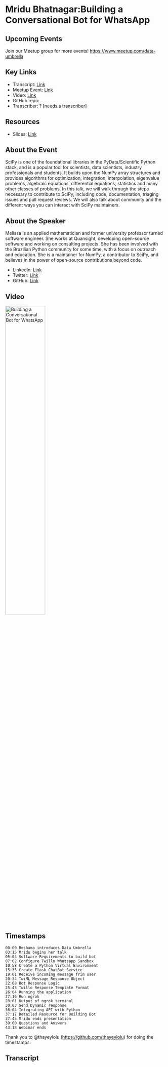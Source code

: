 # Mridu Bhatnagar:Building a Conversational Bot for WhatsApp

## Upcoming Events
Join our Meetup group for more events!
https://www.meetup.com/data-umbrella

## Key Links
- Transcript: [Link](https://github.com/data-umbrella/event-transcripts/blob/main/misc/12_mridu_bot.md)
- Meetup Event: [Link](https://www.meetup.com/nyc-data-umbrella/events/272365664/)
- Video: [Link](https://www.youtube.com/watch?v=dqab-FcAirA)
- GitHub repo:  
- Transcriber:  ? [needs a transcriber]

## Resources
- Slides: [Link](https://docs.google.com/presentation/d/1IlBnr7UUwIo2kukgSd201JQgsCyVkMuHyd-pK3zwe9I/edit#slide=id.p)



## About the Event
SciPy is one of the foundational libraries in the PyData/Scientific Python stack, and is a popular tool for scientists, data scientists, industry professionals and students. It builds upon the NumPy array structures and provides algorithms for optimization, integration, interpolation, eigenvalue problems, algebraic equations, differential equations, statistics and many other classes of problems. In this talk, we will walk through the steps necessary to contribute to SciPy, including code, documentation, triaging issues and pull request reviews. We will also talk about community and the different ways you can interact with SciPy maintainers.

## About the Speaker
Melissa is an applied mathematician and former university professor turned software engineer. She works at Quansight, developing open-source software and working on consulting projects. She has been involved with the Brazilian Python community for some time, with a focus on outreach and education. She is a maintainer for NumPy, a contributor to SciPy, and believes in the power of open-source contributions beyond code.

- LinkedIn: [Link](https://www.linkedin.com/in/mridu-bhatnagar-17703a92/)
- Twitter: [Link](https://twitter.com/Mridu__)
- GitHub:  [Link](https://github.com/mridubhatnagar)

## Video

<a href="http://www.youtube.com/watch?feature=player_embedded&v=dqab-FcAirA" target="_blank"><img src="http://img.youtube.com/vi/v=dqab-FcAirA/0.jpg" 
alt="Building a Conversational Bot for WhatsApp" width="50%" /></a>

## Timestamps

```text
00:00 Reshama introduces Data Umbrella
03:15 Mridu begins her talk
05:04 Software Requirements to build bot
07:02 Configure Twillo Whatsapp Sandbox
10:58 Create a Python Virtual Environment
15:35 Create Flask ChatBot Service
19:01 Receive incoming message frim user
20:34 TwiML Message Response Object
22:08 Bot Response Logic
25:43 Twillo Response Template Format
26:04 Running the application
27:16 Run ngrok
28:01 Output of ngrok terminal
30:03 Send Dynamic response
36:04 Integrating API with Python
37:17 Detailed Resource for Building Bot
37:45 Mridu ends presentation
39:00 Questions and Answers
43:18 Webinar ends
```

Thank you to @thayeylolu (https://github.com/thayeylolu) for doing the timestamps.

## Transcript


